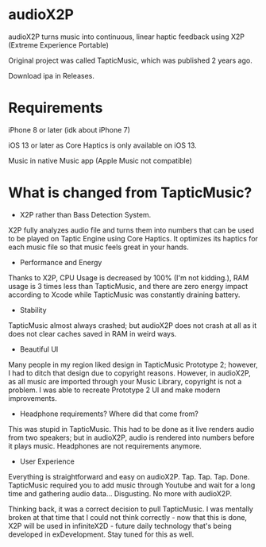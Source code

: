 # audioX2P
audioX2P turns music into continuous, linear haptic feedback using X2P (Extreme Experience Portable)

Original project was called TapticMusic, which was published 2 years ago.

Download ipa in Releases.

# Requirements
iPhone 8 or later (idk about iPhone 7)

iOS 13 or later as Core Haptics is only available on iOS 13.

Music in native Music app (Apple Music not compatible)

# What is changed from TapticMusic?

- X2P rather than Bass Detection System.

X2P fully analyzes audio file and turns them into numbers that can be used to be played on Taptic Engine using Core Haptics. It optimizes its haptics for each music file so that music feels great in your hands.

- Performance and Energy

Thanks to X2P, CPU Usage is decreased by 100% (I'm not kidding.), RAM usage is 3 times less than TapticMusic, and there are zero energy impact according to Xcode while TapticMusic was constantly draining battery.

- Stability

TapticMusic almost always crashed; but audioX2P does not crash at all as it does not clear caches saved in RAM in weird ways.

- Beautiful UI

Many people in my region liked design in TapticMusic Prototype 2; however, I had to ditch that design due to copyright reasons. However, in audioX2P, as all music are imported through your Music Library, copyright is not a problem. I was able to recreate Prototype 2 UI and make modern improvements.

- Headphone requirements? Where did that come from?

This was stupid in TapticMusic. This had to be done as it live renders audio from two speakers; but in audioX2P, audio is rendered into numbers before it plays music. Headphones are not requirements anymore.

- User Experience

Everything is straightforward and easy on audioX2P. Tap. Tap. Tap. Done. TapticMusic required you to add music through Youtube and wait for a long time and gathering audio data... Disgusting. No more with audioX2P.

Thinking back, it was a correct decision to pull TapticMusic. I was mentally broken at that time that I could not think correctly - now that this is done, X2P will be used in infiniteX2D - future daily technology that's being developed in exDevelopment. Stay tuned for this as well.
